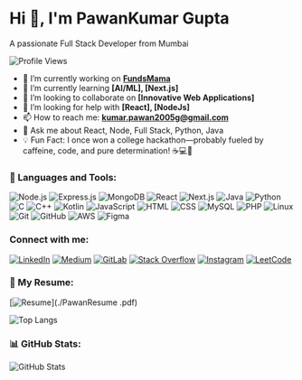 # Hi 👋, I'm PawanKumar Gupta

A passionate Full Stack Developer from Mumbai

![Profile Views](https://komarev.com/ghpvc/?username=pawang2005&label=Profile%20views&color=0e75b6&style=flat)


- 🔭 I’m currently working on **[FundsMama](https://store.fundsmama.com)**
- 🌱 I’m currently learning **[AI/ML], [Next.js]**
- 👯 I’m looking to collaborate on **[Innovative Web Applications]**
- 🤝 I’m looking for help with **[React], [NodeJs]**
- 📫 How to reach me: **kumar.pawan2005g@gmail.com**
- 💬 Ask me about React, Node, Full Stack, Python, Java
- 💡 Fun Fact: I once won a college hackathon—probably fueled by caffeine, code, and pure determination! ☕💻🚀


### 🚀 Languages and Tools:
![Node.js](https://img.shields.io/badge/Node.js-43853D?style=flat&logo=node.js&logoColor=white)
![Express.js](https://img.shields.io/badge/Express.js-000000?style=flat&logo=express&logoColor=white)
![MongoDB](https://img.shields.io/badge/MongoDB-4EA94B?style=flat&logo=mongodb&logoColor=white)
![React](https://img.shields.io/badge/React-20232A?style=flat&logo=react&logoColor=61DAFB)
![Next.js](https://img.shields.io/badge/Next.js-000000?style=flat&logo=nextdotjs&logoColor=white)
![Java](https://img.shields.io/badge/Java-007396?style=flat&logo=java&logoColor=white)
![Python](https://img.shields.io/badge/Python-3776AB?style=flat&logo=python&logoColor=white)
![C](https://img.shields.io/badge/C-00599C?style=flat&logo=c&logoColor=white)
![C++](https://img.shields.io/badge/C++-00599C?style=flat&logo=c%2B%2B&logoColor=white)
![Kotlin](https://img.shields.io/badge/Kotlin-0095D5?style=flat&logo=kotlin&logoColor=white)
![JavaScript](https://img.shields.io/badge/JavaScript-F7DF1E?style=flat&logo=javascript&logoColor=black)
![HTML](https://img.shields.io/badge/HTML-E34F26?style=flat&logo=html5&logoColor=white)
![CSS](https://img.shields.io/badge/CSS-1572B6?style=flat&logo=css3&logoColor=white)
![MySQL](https://img.shields.io/badge/MySQL-4479A1?style=flat&logo=mysql&logoColor=white)
![PHP](https://img.shields.io/badge/PHP-777BB4?style=flat&logo=php&logoColor=white)
![Linux](https://img.shields.io/badge/Linux-FCC624?style=flat&logo=linux&logoColor=black)
![Git](https://img.shields.io/badge/Git-F05032?style=flat&logo=git&logoColor=white)
![GitHub](https://img.shields.io/badge/GitHub-181717?style=flat&logo=github&logoColor=white)
![AWS](https://img.shields.io/badge/AWS-232F3E?style=flat&logo=amazon-aws&logoColor=white)
![Figma](https://img.shields.io/badge/Figma-F24E1E?style=flat&logo=figma&logoColor=white)


### Connect with me:
[![LinkedIn](https://img.shields.io/badge/LinkedIn-blue?style=flat&logo=linkedin)](https://www.linkedin.com/in/pawankumar-gupta-31195a2b0/)
[![Medium](https://img.shields.io/badge/Medium-black?style=flat&logo=medium)](https://medium.com/@kumar.pawan2005g)
[![GitLab](https://img.shields.io/badge/GitLab-orange?style=flat&logo=gitlab)](https://gitlab.com/pawang2005)
[![Stack Overflow](https://img.shields.io/badge/Stack_Overflow-F58025?style=flat&logo=stack-overflow&logoColor=white)](https://stackoverflow.com/users/29155967/pawankumar-gupta)
[![Instagram](https://img.shields.io/badge/Instagram-purple?style=flat&logo=instagram)](https://www.instagram.com/pawangupta_15/)
[![LeetCode](https://img.shields.io/badge/LeetCode-orange?style=flat&logo=leetcode&logoColor=white)](https://leetcode.com/u/Pawan_Gupta_7032/)

### 📄 My Resume:
[![Resume](https://img.shields.io/badge/Resume-PDF-blue)](./PawanResume .pdf)


![Top Langs](https://github-readme-stats.vercel.app/api/top-langs/?username=pawang2005&layout=compact&theme=radical)

### 📊 GitHub Stats:
![GitHub Stats](https://github-readme-stats.vercel.app/api?username=pawang2005&show_icons=true&theme=radical)

